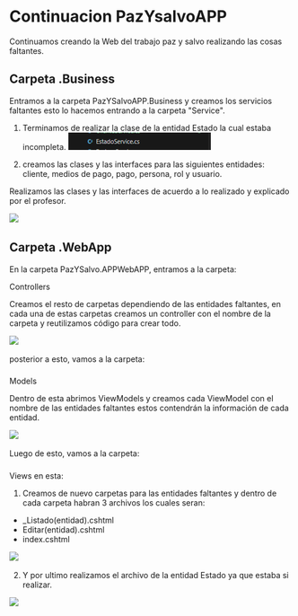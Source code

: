 
# Continuacion PazYsalvoAPP

Continuamos creando la Web del trabajo paz y salvo realizando las cosas faltantes.


## Carpeta .Business

Entramos a la carpeta PazYSalvoAPP.Business y creamos los servicios faltantes esto lo hacemos entrando a la carpeta "Service".
1. Terminamos de realizar la clase de la entidad Estado la cual estaba incompleta.
 ![](https://raw.githubusercontent.com/Camila-Hinestroza/Herramientas-de-Programacion-3/main/PazYSalvo/Readmee/captura%201.png)

2. creamos las clases y las interfaces para las siguientes entidades: cliente, medios de pago, pago, persona, rol y usuario. 

Realizamos las clases y las interfaces de acuerdo a lo realizado y explicado por el profesor. 

 ![](https://github.com/Camila-Hinestroza/Herramientas-de-Programacion-3/blob/main/PazYSalvo/Readmee/captura2.png?raw=true)


## Carpeta .WebApp

En la carpeta PazYSalvo.APPWebAPP, entramos a la carpeta:

Controllers

Creamos el resto de carpetas dependiendo de las entidades faltantes, en cada una de estas carpetas creamos un controller con el nombre de la carpeta y reutilizamos código para crear todo.

 ![](https://github.com/Camila-Hinestroza/Herramientas-de-Programacion-3/blob/main/PazYSalvo/Readmee/captura3.png?raw=true)

posterior a esto, vamos a la carpeta:
###
Models

Dentro de esta abrimos ViewModels y creamos cada ViewModel con el nombre de las entidades faltantes estos contendrán la información de cada entidad.

 ![](https://github.com/Camila-Hinestroza/Herramientas-de-Programacion-3/blob/main/PazYSalvo/Readmee/captura4.png?raw=true)

Luego de esto, vamos a la carpeta:
###
Views
en esta:
1. Creamos de nuevo carpetas para las entidades faltantes y dentro de cada carpeta habran 3 archivos los cuales seran:
*  _Listado(entidad).cshtml 
* Editar(entidad).cshtml 
* index.cshtml 

 ![](https://github.com/Camila-Hinestroza/Herramientas-de-Programacion-3/blob/main/PazYSalvo/Readmee/captura5.png?raw=true)

2. Y por ultimo realizamos el archivo de la entidad Estado ya que estaba si realizar.

 ![](https://github.com/Camila-Hinestroza/Herramientas-de-Programacion-3/blob/main/PazYSalvo/Readmee/captura6.png?raw=true)
